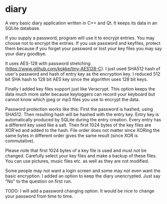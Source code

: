 # diary
A very basic diary application written in C++ and Qt. It keeps its data in an SQLite database. 

If you supply a password, program will use it to encrypt entries. You may choose not to encrypt the entries. If you use password and keyfiles, protect them because if you forget your password or lost your key files you may say your diary goodbye.

It uses AES-128 with password stretching (https://www.github.com/kokke/tiny-AES128-C). I just used SHA512 hash of user's password and hash of entry key as the encryption key. I reduced 512 bit SHA hash to 128 bit AES key since the algorithm uses 128 bit keys.

Finally I added key files support just like Veracrypt. This option keeps the data much more safer because keyloggers can record your keyboard but cannot know which jpeg or mp3 files you use to encrypt the data.

Password protection works like this: First the password is hashed, using SHA512. Then resulting hash will be hashed with the entry key.
Entry key is automatically produced by SQLite during the entry creation. Every entry has a different key used like a salt. Then first 1024 bytes of the key files are XOR'ed and added to the hash. File order does not matter since XORing the same bytes in different order gives the same result (since XOR is commutative).

Please note that first 1024 bytes of a key file is used and must not be changed. Carefully select your key files and make a backup of these files. You can use pictures, music files etc. as well as they are not modified.

Some people may not want a login screen and some may not even want the basic encryption.
I added an option to keep the diary unencrypted. Just say "No" to the question on first run.

TODO: I will add a password changing option. It would be nice to change your password from time to time.
